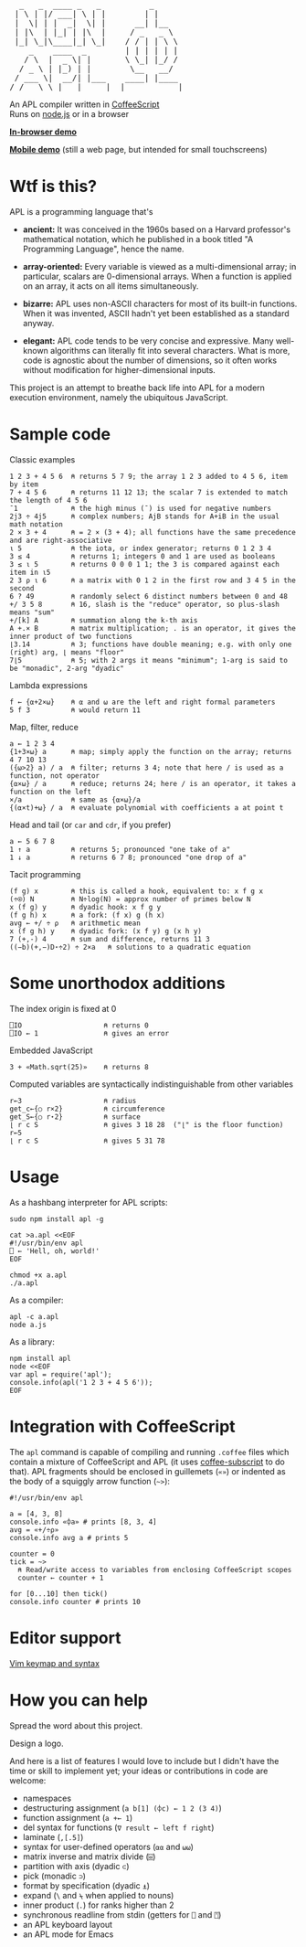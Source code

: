 <pre>
  _   _  ____ _   _          _
 | \ | |/ ___| \ | |        | |
 |  \| | |  _|  \| |      __| |__
 | |\  | |_| | |\  |     / _   _ \
 |_| \_|\____|_| \_|    / / | | \ \
    _    ____  _        | | | | | |
   / \  |  _ \| |       \ \_| |_/ /
  / _ \ | |_) | |        \__   __/
 / ___ \|  __/| |___    ____| |____
/_/   \_\_|   |_____|  |___________|
</pre>

An APL compiler written in [CoffeeScript](http://jashkenas.github.com/coffee-script/)<br/>
Runs on [node.js](http://nodejs.org/) or in a browser<br/>

**[In-browser demo](http://ngn.github.com/apl/web/index.html)**

**[Mobile demo](http://ngn.github.com/apl/m/index.html)** (still a web page,
but intended for small touchscreens)

# Wtf is this?

APL is a programming language that's

* **ancient:** It was conceived in the 1960s based on a Harvard professor's
  mathematical notation, which he published in a book titled "A Programming
  Language", hence the name.

* **array-oriented:** Every variable is viewed as a multi-dimensional array; in
  particular, scalars are 0-dimensional arrays.  When a function is applied on
  an array, it acts on all items simultaneously.

* **bizarre:** APL uses non-ASCII characters for most of its built-in
  functions.  When it was invented, ASCII hadn't yet been established as a
  standard anyway.

* **elegant:** APL code tends to be very concise and expressive.  Many
  well-known algorithms can literally fit into several characters.  What is
  more, code is agnostic about the number of dimensions, so it often works
  without modification for higher-dimensional inputs.

This project is an attempt to breathe back life into APL for a modern
execution environment, namely the ubiquitous JavaScript.

# Sample code

Classic examples

    1 2 3 + 4 5 6  ⍝ returns 5 7 9; the array 1 2 3 added to 4 5 6, item by item
    7 + 4 5 6      ⍝ returns 11 12 13; the scalar 7 is extended to match the length of 4 5 6
    ¯1             ⍝ the high minus (¯) is used for negative numbers
    2j3 ÷ 4j5      ⍝ complex numbers; AjB stands for A+iB in the usual math notation
    2 × 3 + 4      ⍝ = 2 × (3 + 4); all functions have the same precedence and are right-associative
    ⍳ 5            ⍝ the iota, or index generator; returns 0 1 2 3 4
    3 ≤ 4          ⍝ returns 1; integers 0 and 1 are used as booleans
    3 ≤ ⍳ 5        ⍝ returns 0 0 0 1 1; the 3 is compared against each item in ⍳5
    2 3 ⍴ ⍳ 6      ⍝ a matrix with 0 1 2 in the first row and 3 4 5 in the second
    6 ? 49         ⍝ randomly select 6 distinct numbers between 0 and 48
    +/ 3 5 8       ⍝ 16, slash is the "reduce" operator, so plus-slash means "sum"
    +/[k] A        ⍝ summation along the k-th axis
    A +.× B        ⍝ matrix multiplication; . is an operator, it gives the inner product of two functions
    ⌊3.14          ⍝ 3; functions have double meaning; e.g. with only one (right) arg, ⌊ means "floor"
    7⌊5            ⍝ 5; with 2 args it means "minimum"; 1-arg is said to be "monadic", 2-arg "dyadic"

Lambda expressions

    f ← {⍺+2×⍵}    ⍝ ⍺ and ⍵ are the left and right formal parameters
    5 f 3          ⍝ would return 11

Map, filter, reduce

    a ← 1 2 3 4
    {1+3×⍵} a      ⍝ map; simply apply the function on the array; returns 4 7 10 13
    ({⍵>2} a) / a  ⍝ filter; returns 3 4; note that here / is used as a function, not operator
    {⍺×⍵} / a      ⍝ reduce; returns 24; here / is an operator, it takes a function on the left
    ×/a            ⍝ same as {⍺×⍵}/a
    {(⍺×t)+⍵} / a  ⍝ evaluate polynomial with coefficients a at point t

Head and tail (or `car` and `cdr`, if you prefer)

    a ← 5 6 7 8
    1 ↑ a          ⍝ returns 5; pronounced "one take of a"
    1 ↓ a          ⍝ returns 6 7 8; pronounced "one drop of a"

Tacit programming

    (f g) x        ⍝ this is called a hook, equivalent to: x f g x
    (÷⍟) N         ⍝ N÷log(N) = approx number of primes below N
    x (f g) y      ⍝ dyadic hook: x f g y
    (f g h) x      ⍝ a fork: (f x) g (h x)
    avg ← +/ ÷ ⍴   ⍝ arithmetic mean
    x (f g h) y    ⍝ dyadic fork: (x f y) g (x h y)
    7 (+,-) 4      ⍝ sum and difference, returns 11 3
    ((−b)(+,−)D⋆÷2) ÷ 2×a   ⍝ solutions to a quadratic equation


# Some unorthodox additions

The index origin is fixed at 0

    ⎕IO                    ⍝ returns 0
    ⎕IO ← 1                ⍝ gives an error

Embedded JavaScript

    3 + «Math.sqrt(25)»    ⍝ returns 8

Computed variables are syntactically indistinguishable from other variables

    r←3                    ⍝ radius
    get_c←{○ r×2}          ⍝ circumference
    get_S←{○ r⋆2}          ⍝ surface
    ⌊ r c S                ⍝ gives 3 18 28  ("⌊" is the floor function)
    r←5
    ⌊ r c S                ⍝ gives 5 31 78

# Usage

As a hashbang interpreter for APL scripts:

    sudo npm install apl -g

    cat >a.apl <<EOF
    #!/usr/bin/env apl
    ⎕ ← 'Hell, oh, world!'
    EOF

    chmod +x a.apl
    ./a.apl

As a compiler:

    apl -c a.apl
    node a.js

As a library:

    npm install apl
    node <<EOF
    var apl = require('apl');
    console.info(apl('1 2 3 + 4 5 6'));
    EOF

# Integration with CoffeeScript

The `apl` command is capable of compiling and running `.coffee` files which
contain a mixture of CoffeeScript and APL (it uses
[coffee-subscript](https://github.com/ngn/coffee-subscript) to do that).  APL
fragments should be enclosed in guillemets (`«»`) or indented as the body of a
squiggly arrow function (`~>`):

    #!/usr/bin/env apl

    a = [4, 3, 8]
    console.info «⌽a» # prints [8, 3, 4]
    avg = «+/÷⍴»
    console.info avg a # prints 5

    counter = 0
    tick = ~>
      ⍝ Read/write access to variables from enclosing CoffeeScript scopes
      counter ← counter + 1

    for [0...10] then tick()
    console.info counter # prints 10

# Editor support

[Vim keymap and syntax](https://github.com/ngn/vim-apl)

# How you can help

Spread the word about this project.

Design a logo.

And here is a list of features I would love to include but I didn't have the
time or skill to implement yet; your ideas or contributions in code are
welcome:

* namespaces
* destructuring assignment (`a b[1] (⌽c) ← 1 2 (3 4)`)
* function assignment (`a +← 1`)
* del syntax for functions (`∇ result ← left f right`)
* laminate (`,[.5]`)
* syntax for user-defined operators (`⍺⍺` and `⍵⍵`)
* matrix inverse and matrix divide (`⌹`)
* partition with axis (dyadic `⊂`)
* pick (monadic `⊃`)
* format by specification (dyadic `⍎`)
* expand (`\` and `⍀` when applied to nouns)
* inner product (`.`) for ranks higher than 2
* synchronous readline from stdin (getters for `⎕` and `⍞`)
* an APL keyboard layout
* an APL mode for Emacs
